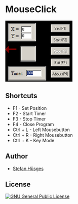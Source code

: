 MouseClick
==========

![](screenshot.png)

## Shortcuts

* F1 - Set Position
* F2 - Start Timer
* F3 - Stop Timer
* F4 - Close Program
* Ctrl + L - Left Mousebutton
* Ctrl + R - Right Mousebutton
* Ctrl + K - Key Mode

## Author
* [Stefan Hüsges][1]

## License
[![GNU General Public License](http://www.gnu.org/graphics/gplv3-127x51.png)][2]


[1]: https://github.com/tronsha
[2]: http://www.gnu.org/licenses/gpl-3.0
